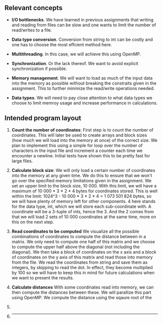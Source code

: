 ## Relevant concepts

- **I/O bottlenecks**.  We have learned in previous assignments that writing and reading from files can be slow and 
  one wants to limit the number of read/writes to a file.
  
- **Data type conversion**.  Conversion from string to int can be costly and one has to choose the most effcient method here.
  
- **Multithreading**.  In this case, we will achieve this using OpenMP.

- **Synchronization**.  Or the lack thereof. We want to avoid explicit synchronization if possible.

- **Memory management**.  We will want to load as much of the input data into the memory as possible without breaking 
   the constraits given in the assignment. This to further minimize the read/write operations needed.

- **Data types**.  We will need to pay close attention to what data types we choose to limit memroy usage and increase 
   performance in calculations.

## Intended program layout

1. **Count the number of coordinates**:
First step is to count the number of coordinates. This will later be used to create arrays and block sizes (how  much we will load into the memory at once) of the correct size. We plan to implement this using a simple for loop over the number of characters in the input file and increment a counter each time we encounter a newline. Initial tests have shown this to be pretty fast for large files.

2. **Calculate block size**:
We will only load a certain number of coordinates into the memory at any given time. We do this to ensure that we won't go over the specified memory limitations given in the assignment. We set an upper limit to the block size, 10 000. With this limit, we will have a  maximum of 10 000 * 3 * 2 * 4 bytes for coordinates stored. This is well within the limit: 1024^3 - 10 000 * 3 * 2 * 4 = 1 073 501 824 bytes, so we will have plenty of memory left for other components. 4 here stands for the data type, int, which we will store each sub-coordinate with. A coordinate will be a 3-tuple of ints, hence the 3. And the 2 comes from that we will load 2 sets of 10 000 coordinates at the same time, more on this on the next step.

3. **Read coordinates to be computed**
We visualize all the possible combinations of coordinates to compute the distance between in a matrix. We only need to compute one half of this matrix and we choose to compute the upper half above the diagonal (not including the diagonal). We then take a block of coordinates on the x axis and a block of coordinates on the y axis of this matrix and read those into memory from the file. We read the coordinates from string and save them as integers, by skipping to read the dot. In effect, they become multiplied by 100 so we will have to keep this in mind for future calculations when we want to present the results.

4. **Calculate distances**
With some coordinates read into memory, we can then compute the distances between these. We will parallize this part using OpenMP. We compute the distance using the sqaure root of the 

1. 

1. ****
